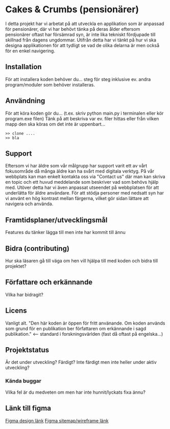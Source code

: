 # Cakes & Crumbs (pensionärer)

I detta projekt har vi arbetat på att utveckla en applikation som är anpassad för pensionärer, där vi har behövt tänka på deras ålder eftersom pensionärer oftast har försämrad syn, är inte lika tekniskt fördjupade till skillnad från dagens ungdommar. Utifrån detta har vi tänkt på hur vi ska designa applikationen för att tydligt se vad de olika delarna är men också för en enkel navigering.

## Installation
För att installera koden behöver du... steg för steg inklusive ev. andra program/moduler som behöver installeras.

## Användning
För att köra koden gör du... (t.ex. skriv python main.py i terminalen eller kör program.exe filen)
Tänk på att beskriva var ev. filer hittas eller från vilken mapp den ska köras om det inte är uppenbart...

 ``` 
>> clone ....
>> bla
```

## Support
Eftersom vi har äldre som vår målgrupp har support varit ett av vårt fokusområde då många äldre kan ha svårt med digitala verktyg. På vår webbplats kan man enkelt kontakta oss via "Contact us" där man kan skriva en topic och ett huvud meddelande som beskriver vad som behövs hjälp med. Utöver detta har vi även anpassat utseendet på webbplatsen för att underlätta för äldre användare. För att stödja personer med nedsatt syn har vi använt en hög kontrast mellan färgerna, vilket gör sidan lättare att navigera och använda.

## Framtidsplaner/utvecklingsmål
Features du tänker lägga till men inte har kommit till ännu

## Bidra (contributing)
Hur ska läsaren gå till väga om hen vill hjälpa till med koden och bidra till projektet?

## Författare och erkännande
Vilka har bidragit?

## Licens
Vanligt alt. "Den här koden är öppen för fritt använande. Om koden används som grund för en publikation ber författaren om erkännande i sagd publikation." <-- standard i forskningsvärlden (fast då oftast på engelska...)

## Projektstatus
Är det under utveckling? Färdigt? Inte färdigt men inte heller under aktiv utveckling?

### Kända buggar
Vilka fel är du medveten om men har inte hunnit/lyckats fixa ännu?

## Länk till figma
[Figma design länk](https://www.figma.com/design/rxAVog3VAVG80zSJMQy2tM/Cakes-%26-Crumbs?node-id=0-1&t=YLxnU2mt9esHSXoU-1)
[Figma sitemap/wireframe länk](https://www.figma.com/design/ytfpxRx9mDmsMwfQBGKWRD/SiteMap?m=auto&t=UCaNj82xg6koO1Sx-1)
